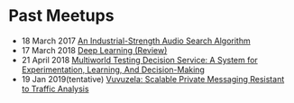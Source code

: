 # Past Meetups

* 18 March 2017 [An Industrial-Strength Audio Search Algorithm](https://github.com/papers-we-love/chennai/tree/master/industrial-strength-audio-search-algorithm)
* 17 March 2018 [Deep Learning (Review)](https://github.com/papers-we-love/chennai/tree/master/deep-learning-nature-review)
* 21 April 2018 [Multiworld Testing Decision Service: A System for Experimentation, Learning, And Decision-Making](https://github.com/papers-we-love/chennai/tree/master/multiworld-testing-decision-service)
* 19 Jan 2019(tentative) [Vuvuzela: Scalable Private Messaging Resistant to Traffic Analysis](https://vuvuzela.io/static/vuvuzela.pdf)
